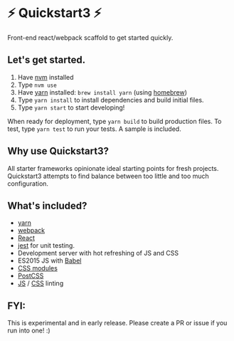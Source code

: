 # :zap: Quickstart3 :zap:

Front-end react/webpack scaffold to get started quickly.

## Let's get started.
1. Have [nvm](https://github.com/creationix/nvm) installed
2. Type `nvm use`
3. Have [yarn](https://code.facebook.com/posts/1840075619545360) installed: `brew install yarn` (using [homebrew](http://brew.sh/))
4. Type `yarn install` to install dependencies and build initial files.
5. Type `yarn start` to start developing!

When ready for deployment, type `yarn build` to build production files.
To test, type `yarn test` to run your tests. A sample is included.

## Why use Quickstart3?
All starter frameworks opinionate ideal starting points for fresh projects. Quickstart3 attempts to find balance between too little and too much configuration.

## What's included?
* [yarn](https://yarnpkg.com/)
* [webpack](https://webpack.github.io/)
* [React](https://facebook.github.io/react/)
* [jest](https://facebook.github.io/jest/) for unit testing.
* Development server with hot refreshing of JS and CSS
* ES2015 JS with [Babel](https://babeljs.io/)
* [CSS modules](https://github.com/css-modules/webpack-demo)
* [PostCSS](https://github.com/postcss/postcss)
* [JS](http://eslint.org/) / [CSS](http://stylelint.io/) linting

## FYI:
This is experimental and in early release. Please create a PR or issue if you run into one! :)
